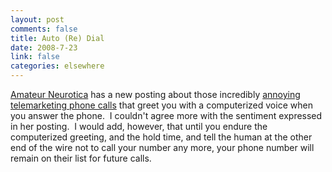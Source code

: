 ```yaml
--- 
layout: post
comments: false
title: Auto (Re) Dial
date: 2008-7-23
link: false
categories: elsewhere
---
```

<a title="Amateur Neurotica" href="http://www.amateurneurotica.com">Amateur Neurotica</a> has a new posting about those incredibly <a title="The Wonders of Technology" href="http://www.amateurneurotica.com/archives/the-wonders-of-technology">annoying telemarketing phone calls</a> that greet you with a computerized voice when you answer the phone.  I couldn't agree more with the sentiment expressed in her posting.  I would add, however, that until you endure the computerized greeting, and the hold time, and tell the human at the other end of the wire not to call your number any more, your phone number will remain on their list for future calls.
